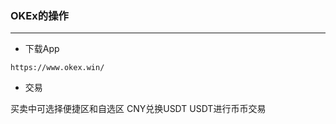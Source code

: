 ### OKEx的操作

---

- 下载App

```
https://www.okex.win/
```

- 交易

买卖中可选择便捷区和自选区 CNY兑换USDT USDT进行币币交易

